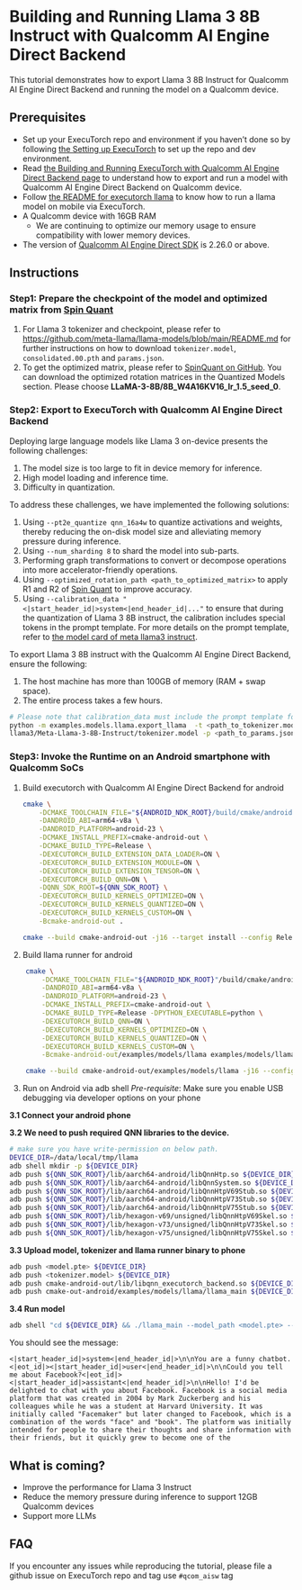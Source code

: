 # Building and Running Llama 3 8B Instruct with Qualcomm AI Engine Direct Backend

This tutorial demonstrates how to export Llama 3 8B Instruct for Qualcomm AI Engine Direct Backend and running the model on a Qualcomm device.

## Prerequisites

- Set up your ExecuTorch repo and environment if you haven’t done so by following [the Setting up ExecuTorch](../getting-started-setup.md) to set up the repo and dev environment.
- Read [the Building and Running ExecuTorch with Qualcomm AI Engine Direct Backend page](../build-run-qualcomm-ai-engine-direct-backend.md) to understand how to export and run a model with Qualcomm AI Engine Direct Backend on Qualcomm device.
- Follow [the README for executorch llama](https://github.com/pytorch/executorch/tree/main/examples/models/llama) to know how to run a llama model on mobile via ExecuTorch.
- A Qualcomm device with 16GB RAM
  - We are continuing to optimize our memory usage to ensure compatibility with lower memory devices.
- The version of [Qualcomm AI Engine Direct SDK](https://developer.qualcomm.com/software/qualcomm-ai-engine-direct-sdk) is 2.26.0 or above.

## Instructions

### Step1: Prepare the checkpoint of the model and optimized matrix from [Spin Quant](https://github.com/facebookresearch/SpinQuant)

1. For Llama 3 tokenizer and checkpoint, please refer to https://github.com/meta-llama/llama-models/blob/main/README.md for further instructions on how to download `tokenizer.model`, `consolidated.00.pth` and `params.json`.
2. To get the optimized matrix, please refer to [SpinQuant on GitHub](https://github.com/facebookresearch/SpinQuant). You can download the optimized rotation matrices in the Quantized Models section. Please choose **LLaMA-3-8B/8B_W4A16KV16_lr_1.5_seed_0**.

### Step2: Export to ExecuTorch with Qualcomm AI Engine Direct Backend
Deploying large language models like Llama 3 on-device presents the following challenges:

1. The model size is too large to fit in device memory for inference.
2. High model loading and inference time.
3. Difficulty in quantization.

To address these challenges, we have implemented the following solutions:
1. Using `--pt2e_quantize qnn_16a4w` to quantize activations and weights, thereby reducing the on-disk model size and alleviating memory pressure during inference.
2. Using `--num_sharding 8` to shard the model into sub-parts.
3. Performing graph transformations to convert or decompose operations into more accelerator-friendly operations.
4. Using `--optimized_rotation_path <path_to_optimized_matrix>` to apply R1 and R2 of [Spin Quant](https://github.com/facebookresearch/SpinQuant) to improve accuracy.
5. Using `--calibration_data "<|start_header_id|>system<|end_header_id|..."` to ensure that during the quantization of Llama 3 8B instruct, the calibration includes special tokens in the prompt template. For more details on the prompt template, refer to [the model card of meta llama3 instruct](https://llama.meta.com/docs/model-cards-and-prompt-formats/meta-llama-3/).

To export Llama 3 8B instruct with the Qualcomm AI Engine Direct Backend, ensure the following:

1. The host machine has more than 100GB of memory (RAM + swap space).
2. The entire process takes a few hours.

```bash
# Please note that calibration_data must include the prompt template for special tokens.
python -m examples.models.llama.export_llama  -t <path_to_tokenizer.model>
llama3/Meta-Llama-3-8B-Instruct/tokenizer.model -p <path_to_params.json> -c <path_to_checkpoint_for_Meta-Llama-3-8B-Instruct>  --use_kv_cache  --qnn --pt2e_quantize qnn_16a4w --disable_dynamic_shape --num_sharding 8 --calibration_tasks wikitext --calibration_limit 1 --calibration_seq_length 128 --optimized_rotation_path <path_to_optimized_matrix> --calibration_data "<|start_header_id|>system<|end_header_id|>\n\nYou are a funny chatbot.<|eot_id|><|start_header_id|>user<|end_header_id|>\n\nCould you tell me about Facebook?<|eot_id|><|start_header_id|>assistant<|end_header_id|>\n\n"
```

### Step3: Invoke the Runtime on an Android smartphone with Qualcomm SoCs
1. Build executorch with Qualcomm AI Engine Direct Backend for android
    ```bash
    cmake \
        -DCMAKE_TOOLCHAIN_FILE="${ANDROID_NDK_ROOT}/build/cmake/android.toolchain.cmake" \
        -DANDROID_ABI=arm64-v8a \
        -DANDROID_PLATFORM=android-23 \
        -DCMAKE_INSTALL_PREFIX=cmake-android-out \
        -DCMAKE_BUILD_TYPE=Release \
        -DEXECUTORCH_BUILD_EXTENSION_DATA_LOADER=ON \
        -DEXECUTORCH_BUILD_EXTENSION_MODULE=ON \
        -DEXECUTORCH_BUILD_EXTENSION_TENSOR=ON \
        -DEXECUTORCH_BUILD_QNN=ON \
        -DQNN_SDK_ROOT=${QNN_SDK_ROOT} \
        -DEXECUTORCH_BUILD_KERNELS_OPTIMIZED=ON \
        -DEXECUTORCH_BUILD_KERNELS_QUANTIZED=ON \
        -DEXECUTORCH_BUILD_KERNELS_CUSTOM=ON \
        -Bcmake-android-out .

    cmake --build cmake-android-out -j16 --target install --config Release
    ```
2. Build llama runner for android
```bash
    cmake \
        -DCMAKE_TOOLCHAIN_FILE="${ANDROID_NDK_ROOT}"/build/cmake/android.toolchain.cmake  \
        -DANDROID_ABI=arm64-v8a \
        -DANDROID_PLATFORM=android-23 \
        -DCMAKE_INSTALL_PREFIX=cmake-android-out \
        -DCMAKE_BUILD_TYPE=Release -DPYTHON_EXECUTABLE=python \
        -DEXECUTORCH_BUILD_QNN=ON \
        -DEXECUTORCH_BUILD_KERNELS_OPTIMIZED=ON \
        -DEXECUTORCH_BUILD_KERNELS_QUANTIZED=ON \
        -DEXECUTORCH_BUILD_KERNELS_CUSTOM=ON \
        -Bcmake-android-out/examples/models/llama examples/models/llama

    cmake --build cmake-android-out/examples/models/llama -j16 --config Release
```
3. Run on Android via adb shell
*Pre-requisite*: Make sure you enable USB debugging via developer options on your phone

**3.1 Connect your android phone**

**3.2 We need to push required QNN libraries to the device.**
```bash
# make sure you have write-permission on below path.
DEVICE_DIR=/data/local/tmp/llama
adb shell mkdir -p ${DEVICE_DIR}
adb push ${QNN_SDK_ROOT}/lib/aarch64-android/libQnnHtp.so ${DEVICE_DIR}
adb push ${QNN_SDK_ROOT}/lib/aarch64-android/libQnnSystem.so ${DEVICE_DIR}
adb push ${QNN_SDK_ROOT}/lib/aarch64-android/libQnnHtpV69Stub.so ${DEVICE_DIR}
adb push ${QNN_SDK_ROOT}/lib/aarch64-android/libQnnHtpV73Stub.so ${DEVICE_DIR}
adb push ${QNN_SDK_ROOT}/lib/aarch64-android/libQnnHtpV75Stub.so ${DEVICE_DIR}
adb push ${QNN_SDK_ROOT}/lib/hexagon-v69/unsigned/libQnnHtpV69Skel.so ${DEVICE_DIR}
adb push ${QNN_SDK_ROOT}/lib/hexagon-v73/unsigned/libQnnHtpV73Skel.so ${DEVICE_DIR}
adb push ${QNN_SDK_ROOT}/lib/hexagon-v75/unsigned/libQnnHtpV75Skel.so ${DEVICE_DIR}
```

**3.3 Upload model, tokenizer and llama runner binary to phone**
```bash
adb push <model.pte> ${DEVICE_DIR}
adb push <tokenizer.model> ${DEVICE_DIR}
adb push cmake-android-out/lib/libqnn_executorch_backend.so ${DEVICE_DIR}
adb push cmake-out-android/examples/models/llama/llama_main ${DEVICE_DIR}
```

**3.4 Run model**
```bash
adb shell "cd ${DEVICE_DIR} && ./llama_main --model_path <model.pte> --tokenizer_path <tokenizer.model> --prompt \"<|start_header_id|>system<|end_header_id|>\n\nYou are a funny chatbot.<|eot_id|><|start_header_id|>user<|end_header_id|>\n\nCould you tell me about Facebook?<|eot_id|><|start_header_id|>assistant<|end_header_id|>\n\n\" --seq_len 128"
```
You should see the message:
```
<|start_header_id|>system<|end_header_id|>\n\nYou are a funny chatbot.<|eot_id|><|start_header_id|>user<|end_header_id|>\n\nCould you tell me about Facebook?<|eot_id|><|start_header_id|>assistant<|end_header_id|>\n\nHello! I'd be delighted to chat with you about Facebook. Facebook is a social media platform that was created in 2004 by Mark Zuckerberg and his colleagues while he was a student at Harvard University. It was initially called "Facemaker" but later changed to Facebook, which is a combination of the words "face" and "book". The platform was initially intended for people to share their thoughts and share information with their friends, but it quickly grew to become one of the
```

## What is coming?
- Improve the performance for Llama 3 Instruct
- Reduce the memory pressure during inference to support 12GB Qualcomm devices
- Support more LLMs

## FAQ

If you encounter any issues while reproducing the tutorial, please file a github
issue on ExecuTorch repo and tag use `#qcom_aisw` tag
